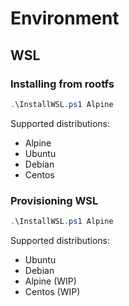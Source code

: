 # Environment

## WSL

### Installing from rootfs

```powershell
.\InstallWSL.ps1 Alpine
```

Supported distributions:

- Alpine
- Ubuntu
- Debian
- Centos

### Provisioning WSL

```powershell
.\InstallWSL.ps1 Alpine
```

Supported distributions:

- Ubuntu
- Debian
- Alpine (WIP)
- Centos (WIP)
